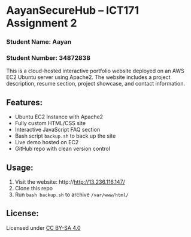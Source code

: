 # AayanSecureHub – ICT171 Assignment 2

### Student Name: Aayan  
### Student Number: 34872838  

This is a cloud-hosted interactive portfolio website deployed on an AWS EC2 Ubuntu server using Apache2. The website includes a project description, resume section, project showcase, and contact information.

## Features:
- Ubuntu EC2 Instance with Apache2
- Fully custom HTML/CSS site
- Interactive JavaScript FAQ section
- Bash script `backup.sh` to back up the site
- Live demo hosted on EC2
- GitHub repo with clean version control

## Usage:
1. Visit the website: http://http://13.236.116.147/
2. Clone this repo
3. Run `bash backup.sh` to archive `/var/www/html/`

## License:
Licensed under [CC BY-SA 4.0](https://creativecommons.org/licenses/by-sa/4.0/)
